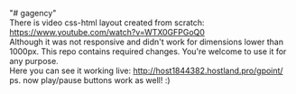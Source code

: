 "# gagency" <br>
There is video css-html layout created from scratch: <br>
https://www.youtube.com/watch?v=WTX0GFPGoQ0 <br>
Although it was not responsive and didn't work for dimensions lower than 1000px. This repo contains required changes. You're welcome to use it for any purpose.<br>
Here you can see it working live: http://host1844382.hostland.pro/gpoint/ <br>
ps. now play/pause buttons work as well! :)